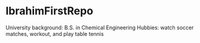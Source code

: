 # IbrahimFirstRepo

University background: B.S. in Chemical Engineering
Hubbies: watch soccer matches, workout, and play table tennis
